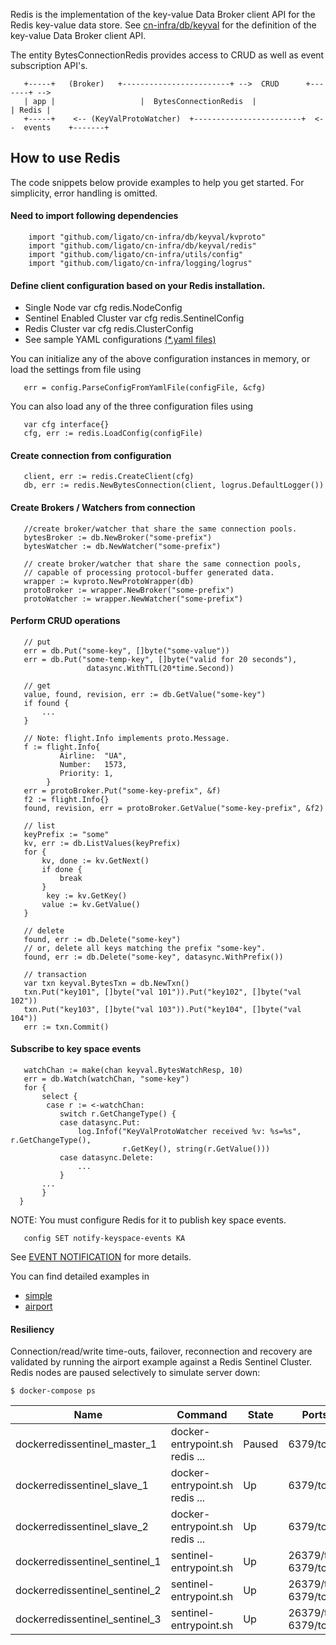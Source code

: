 Redis is the implementation of the key-value Data Broker client
API for the Redis key-value data store.
See [cn-infra/db/keyval](../../../db/keyval) for the definition
of the key-value Data Broker client API.

The entity BytesConnectionRedis provides access to CRUD as well as event
subscription API's.
```
   +-----+   (Broker)   +------------------------+ -->  CRUD      +-------+ -->
   | app |                   |  BytesConnectionRedis  |                 | Redis |
   +-----+    <-- (KeyValProtoWatcher)  +------------------------+  <--  events    +-------+
```

## How to use Redis
The code snippets below provide examples to help you get started.
For simplicity, error handling is omitted.

#### Need to import following dependencies
```
    import "github.com/ligato/cn-infra/db/keyval/kvproto"
    import "github.com/ligato/cn-infra/db/keyval/redis"
    import "github.com/ligato/cn-infra/utils/config"
    import "github.com/ligato/cn-infra/logging/logrus"
```
#### Define client configuration based on your Redis installation.
- Single Node
var cfg redis.NodeConfig
- Sentinel Enabled Cluster
var cfg redis.SentinelConfig
- Redis Cluster
var cfg redis.ClusterConfig
- See sample YAML configurations [(*.yaml files)](../../../examples/redis-lib)

You can initialize any of the above configuration instances in memory,
or load the settings from file using
```
   err = config.ParseConfigFromYamlFile(configFile, &cfg)
```
You can also load any of the three configuration files using
```
   var cfg interface{}
   cfg, err := redis.LoadConfig(configFile)
```
#### Create connection from configuration
```
   client, err := redis.CreateClient(cfg)
   db, err := redis.NewBytesConnection(client, logrus.DefaultLogger())
```
#### Create Brokers / Watchers from connection
```
   //create broker/watcher that share the same connection pools.
   bytesBroker := db.NewBroker("some-prefix")
   bytesWatcher := db.NewWatcher("some-prefix")

   // create broker/watcher that share the same connection pools,
   // capable of processing protocol-buffer generated data.
   wrapper := kvproto.NewProtoWrapper(db)
   protoBroker := wrapper.NewBroker("some-prefix")
   protoWatcher := wrapper.NewWatcher("some-prefix")
```
#### Perform CRUD operations
```
   // put
   err = db.Put("some-key", []byte("some-value"))
   err = db.Put("some-temp-key", []byte("valid for 20 seconds"),
                 datasync.WithTTL(20*time.Second))

   // get
   value, found, revision, err := db.GetValue("some-key")
   if found {
       ...
   }

   // Note: flight.Info implements proto.Message.
   f := flight.Info{
           Airline:  "UA",
           Number:   1573,
           Priority: 1,
        }
   err = protoBroker.Put("some-key-prefix", &f)
   f2 := flight.Info{}
   found, revision, err = protoBroker.GetValue("some-key-prefix", &f2)

   // list
   keyPrefix := "some"
   kv, err := db.ListValues(keyPrefix)
   for {
       kv, done := kv.GetNext()
       if done {
           break
       }
        key := kv.GetKey()
       value := kv.GetValue()
   }

   // delete
   found, err := db.Delete("some-key")
   // or, delete all keys matching the prefix "some-key".
   found, err := db.Delete("some-key", datasync.WithPrefix())

   // transaction
   var txn keyval.BytesTxn = db.NewTxn()
   txn.Put("key101", []byte("val 101")).Put("key102", []byte("val 102"))
   txn.Put("key103", []byte("val 103")).Put("key104", []byte("val 104"))
   err := txn.Commit()
```
#### Subscribe to key space events
```
   watchChan := make(chan keyval.BytesWatchResp, 10)
   err = db.Watch(watchChan, "some-key")
   for {
       select {
        case r := <-watchChan:
           switch r.GetChangeType() {
           case datasync.Put:
               log.Infof("KeyValProtoWatcher received %v: %s=%s", r.GetChangeType(),
                         r.GetKey(), string(r.GetValue()))
           case datasync.Delete:
               ...
           }
       ...
       }
  }
```
 NOTE: You must configure Redis for it to publish key space events.
```
   config SET notify-keyspace-events KA
```
See [EVENT NOTIFICATION](https://raw.githubusercontent.com/antirez/redis/3.2/redis.conf)
for more details.

You can find detailed examples in
- [simple](../../../examples/redis-lib/simple)
- [airport](../../../examples/redis-lib/airport)

#### Resiliency
Connection/read/write time-outs, failover, reconnection and recovery
are validated by running the airport example against a Redis Sentinel
Cluster. Redis nodes are paused selectively to simulate server down:
```
$ docker-compose ps
```
|Name   |Command  |State|Ports|
|-------|---------|-----|-----|
|dockerredissentinel_master_1 | docker-entrypoint.sh redis ... | Paused | 6379/tcp |
|dockerredissentinel_slave_1 | docker-entrypoint.sh redis ... | Up | 6379/tcp |
|dockerredissentinel_slave_2 | docker-entrypoint.sh redis ... | Up | 6379/tcp |
|dockerredissentinel_sentinel_1 | sentinel-entrypoint.sh | Up | 26379/tcp, 6379/tcp |
|dockerredissentinel_sentinel_2 | sentinel-entrypoint.sh | Up | 26379/tcp, 6379/tcp |
|dockerredissentinel_sentinel_3 | sentinel-entrypoint.sh | Up | 26379/tcp, 6379/tcp |


